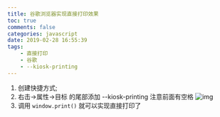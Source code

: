 ```yaml
---
title: 谷歌浏览器实现直接打印效果
toc: true
comments: false
categories: javascript
date: 2019-02-28 16:55:39
tags: 
    - 直接打印
    - 谷歌
    - --kiosk-printing
---
```


1. 创建快捷方式;
2. 右击->属性->目标 的尾部添加  --kiosk-printing 注意前面有空格 
![img](/uploads/add--kiosk-printing.png)
3. 调用 `window.print()` 就可以实现直接打印了